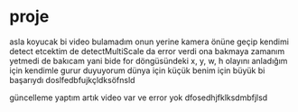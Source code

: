 # proje
asla koyucak bi video bulamadım onun yerine kamera önüne geçip kendimi detect etcektim de detectMultiScale da error verdi ona bakmaya zamanım yetmedi de bakıcam yani bide for döngüsündeki x, y, w, h olayını anladığım için kendimle gurur duyuyorum dünya için küçük benim için büyük bi başarıydı doslfedbfujkçldksöfnsld

güncelleme yaptım artık video var ve error yok dfosedhjfklksdmbfjlsd
